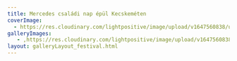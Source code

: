 ```yaml
---
title: Mercedes családi nap épül Kecskeméten
coverImage:
  - https://res.cloudinary.com/lightpositive/image/upload/v1647560838/uploads/Mercedes%20csal%C3%A1di%20nap%20%C3%A9p%C3%BCl%20Kecskem%C3%A9ten/2015.-4.-Merci-csal.-nap-06.05..jpg
galleryImages:
   - ,https://res.cloudinary.com/lightpositive/image/upload/v1647560838/uploads/Mercedes%20csal%C3%A1di%20nap%20%C3%A9p%C3%BCl%20Kecskem%C3%A9ten/2015.-4.-Merci-csal.-nap-06.05..jpg
layout: galleryLayout_festival.html
---
```

